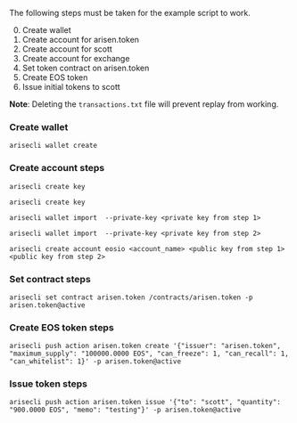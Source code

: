 The following steps must be taken for the example script to work.

0. Create wallet
0. Create account for arisen.token
0. Create account for scott
0. Create account for exchange
0. Set token contract on arisen.token
0. Create EOS token
0. Issue initial tokens to scott

**Note**:
Deleting the `transactions.txt` file will prevent replay from working.


### Create wallet
`arisecli wallet create`

### Create account steps
`arisecli create key`

`arisecli create key`

`arisecli wallet import  --private-key <private key from step 1>`

`arisecli wallet import  --private-key <private key from step 2>`

`arisecli create account eosio <account_name> <public key from step 1> <public key from step 2>`

### Set contract steps
`arisecli set contract arisen.token /contracts/arisen.token -p arisen.token@active`

### Create EOS token steps
`arisecli push action arisen.token create '{"issuer": "arisen.token", "maximum_supply": "100000.0000 EOS", "can_freeze": 1, "can_recall": 1, "can_whitelist": 1}' -p arisen.token@active`

### Issue token steps
`arisecli push action arisen.token issue '{"to": "scott", "quantity": "900.0000 EOS", "memo": "testing"}' -p arisen.token@active`
